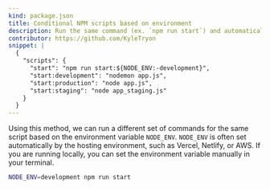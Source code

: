 ```yaml
---
kind: package.json
title: Conditional NPM scripts based on environment
description: Run the same command (ex. `npm run start`) and automatically determine which script to run based on the environment variable `NODE_ENV`.
contributor: https://github.com/KyleTryon
snippet: |
  {
    "scripts": {
      "start": "npm run start:${NODE_ENV:-development}",
      "start:development": "nodemon app.js",
      "start:production": "node app.js",
      "start:staging": "node app_staging.js"
    }
  }
---
```


Using this method, we can run a different set of commands for the same script based on the environment variable `NODE_ENV`. `NODE_ENV` is often set automatically by the hosting environment, such as Vercel, Netlify, or AWS. If you are running locally, you can set the environment variable manually in your terminal.

```bash
NODE_ENV=development npm run start
```
